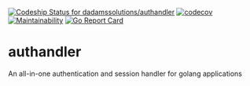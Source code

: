 [![Codeship Status for dadamssolutions/authandler](https://app.codeship.com/projects/6d79d130-7251-0138-acb6-62b8c491274d/status?branch=master)](https://app.codeship.com/projects/395567) [![codecov](https://codecov.io/gh/dadamssolutions/authandler/branch/master/graph/badge.svg)](https://codecov.io/gh/dadamssolutions/authandler) [![Maintainability](https://api.codeclimate.com/v1/badges/5c4b40fdbd3ea1bb552b/maintainability)](https://codeclimate.com/github/dadamssolutions/authandler/maintainability) [![Go Report Card](https://goreportcard.com/badge/github.com/dadamssolutions/authandler)](https://goreportcard.com/report/github.com/dadamssolutions/authandler)
# authandler
An all-in-one authentication and session handler for golang applications
